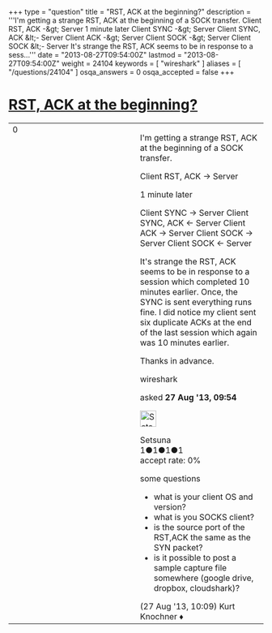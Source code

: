 +++
type = "question"
title = "RST, ACK at the beginning?"
description = '''I&#x27;m getting a strange RST, ACK at the beginning of a SOCK transfer. Client RST, ACK -&amp;gt; Server 1 minute later Client SYNC -&amp;gt; Server Client SYNC, ACK &amp;lt;- Server Client ACK -&amp;gt; Server Client SOCK -&amp;gt; Server Client SOCK &amp;lt;- Server It&#x27;s strange the RST, ACK seems to be in response to a sess...'''
date = "2013-08-27T09:54:00Z"
lastmod = "2013-08-27T09:54:00Z"
weight = 24104
keywords = [ "wireshark" ]
aliases = [ "/questions/24104" ]
osqa_answers = 0
osqa_accepted = false
+++

<div class="headNormal">

# [RST, ACK at the beginning?](/questions/24104/rst-ack-at-the-beginning)

</div>

<div id="main-body">

<div id="askform">

<table id="question-table" style="width:100%;"><colgroup><col style="width: 50%" /><col style="width: 50%" /></colgroup><tbody><tr class="odd"><td style="width: 30px; vertical-align: top"><div class="vote-buttons"><div id="post-24104-score" class="post-score" title="current number of votes">0</div><div id="favorite-count" class="favorite-count"></div></div></td><td><div id="item-right"><div class="question-body"><p>I'm getting a strange RST, ACK at the beginning of a SOCK transfer.</p><p>Client RST, ACK -&gt; Server</p><p>1 minute later</p><p>Client SYNC -&gt; Server Client SYNC, ACK &lt;- Server Client ACK -&gt; Server Client SOCK -&gt; Server Client SOCK &lt;- Server</p><p>It's strange the RST, ACK seems to be in response to a session which completed 10 minutes earlier. Once, the SYNC is sent everything runs fine. I did notice my client sent six duplicate ACKs at the end of the last session which again was 10 minutes earlier.</p><p>Thanks in advance.</p></div><div id="question-tags" class="tags-container tags">wireshark</div><div id="question-controls" class="post-controls"></div><div class="post-update-info-container"><div class="post-update-info post-update-info-user"><p>asked <strong>27 Aug '13, 09:54</strong></p><img src="https://secure.gravatar.com/avatar/fb1d58f8a64b7e0f82bc898c395ec99b?s=32&amp;d=identicon&amp;r=g" class="gravatar" width="32" height="32" alt="Setsuna&#39;s gravatar image" /><p>Setsuna<br />
<span class="score" title="1 reputation points">1</span><span title="1 badges"><span class="badge1">●</span><span class="badgecount">1</span></span><span title="1 badges"><span class="silver">●</span><span class="badgecount">1</span></span><span title="1 badges"><span class="bronze">●</span><span class="badgecount">1</span></span><br />
<span class="accept_rate" title="Rate of the user&#39;s accepted answers">accept rate:</span> <span title="Setsuna has no accepted answers">0%</span></p></div></div><div id="comments-container-24104" class="comments-container"><span id="24106"></span><div id="comment-24106" class="comment"><div id="post-24106-score" class="comment-score"></div><div class="comment-text"><p>some questions</p><ul><li>what is your client OS and version?</li><li>what is you SOCKS client?</li><li>is the source port of the RST,ACK the same as the SYN packet?</li><li>is it possible to post a sample capture file somewhere (google drive, dropbox, cloudshark)?</li></ul></div><div id="comment-24106-info" class="comment-info"><span class="comment-age">(27 Aug '13, 10:09)</span> Kurt Knochner ♦</div></div></div><div id="comment-tools-24104" class="comment-tools"></div><div class="clear"></div><div id="comment-24104-form-container" class="comment-form-container"></div><div class="clear"></div></div></td></tr></tbody></table>

</div>

</div>

